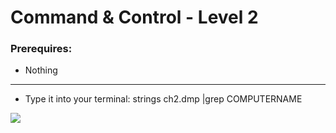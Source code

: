 
# Command & Control - Level 2

### Prerequires:

- Nothing

-----------------

- Type it into your terminal: strings ch2.dmp |grep COMPUTERNAME

<img src="https://cdn.discordapp.com/attachments/698984879823519827/791304088506859570/unknown.png">
